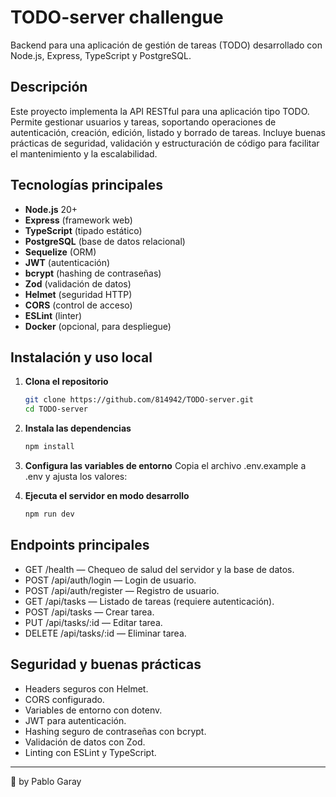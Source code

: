# TODO-server challengue

Backend para una aplicación de gestión de tareas (TODO) desarrollado con Node.js, Express, TypeScript y PostgreSQL.

## Descripción

Este proyecto implementa la API RESTful para una aplicación tipo TODO. Permite gestionar usuarios y tareas, soportando operaciones de autenticación, creación, edición, listado y borrado de tareas. Incluye buenas prácticas de seguridad, validación y estructuración de código para facilitar el mantenimiento y la escalabilidad.

## Tecnologías principales

- **Node.js** 20+
- **Express** (framework web)
- **TypeScript** (tipado estático)
- **PostgreSQL** (base de datos relacional)
- **Sequelize** (ORM)
- **JWT** (autenticación)
- **bcrypt** (hashing de contraseñas)
- **Zod** (validación de datos)
- **Helmet** (seguridad HTTP)
- **CORS** (control de acceso)
- **ESLint** (linter)
- **Docker** (opcional, para despliegue)

## Instalación y uso local

1. **Clona el repositorio**  
   ```bash
   git clone https://github.com/814942/TODO-server.git
   cd TODO-server
   ```

2. **Instala las dependencias**
   ```bash
   npm install
   ```

3. **Configura las variables de entorno**
Copia el archivo .env.example a .env y ajusta los valores:

4. **Ejecuta el servidor en modo desarrollo**
   ```bash
   npm run dev
   ```

## Endpoints principales
* GET /health — Chequeo de salud del servidor y la base de datos.
* POST /api/auth/login — Login de usuario.
* POST /api/auth/register — Registro de usuario.
* GET /api/tasks — Listado de tareas (requiere autenticación).
* POST /api/tasks — Crear tarea.
* PUT /api/tasks/:id — Editar tarea.
* DELETE /api/tasks/:id — Eliminar tarea.


## Seguridad y buenas prácticas
* Headers seguros con Helmet.
* CORS configurado.
* Variables de entorno con dotenv.
* JWT para autenticación.
* Hashing seguro de contraseñas con bcrypt.
* Validación de datos con Zod.
* Linting con ESLint y TypeScript.

---

🤘 by
Pablo Garay